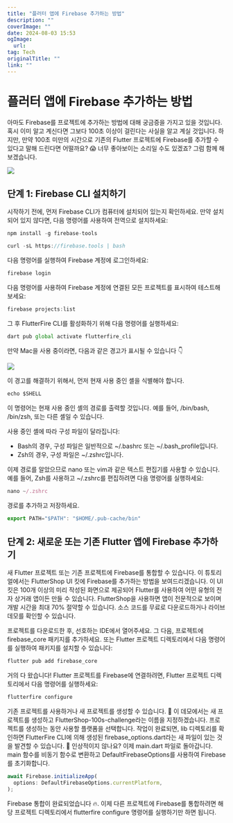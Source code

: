```yaml
---
title: "플러터 앱에 Firebase 추가하는 방법"
description: ""
coverImage: ""
date: 2024-08-03 15:53
ogImage: 
  url: 
tag: Tech
originalTitle: ""
link: ""
---
```




# 플러터 앱에 Firebase 추가하는 방법

아마도 Firebase를 프로젝트에 추가하는 방법에 대해 궁금증을 가지고 있을 것입니다. 혹시 이미 알고 계신다면 그보다 100초 이상이 걸린다는 사실을 알고 계실 것입니다. 하지만, 만약 100초 미만의 시간으로 기존의 Flutter 프로젝트에 Firebase를 추가할 수 있다고 말해 드린다면 어떨까요? 😱 너무 좋아보이는 소리일 수도 있겠죠? 그럼 함께 해보겠습니다.

<img src="/assets/img/Add-Firebase-into-Your-Flutter-App-—-Within-100-Seconds_0.png" />

<div class="content-ad"></div>

## 단계 1: Firebase CLI 설치하기

시작하기 전에, 먼저 Firebase CLI가 컴퓨터에 설치되어 있는지 확인하세요. 만약 설치되어 있지 않다면, 다음 명령어를 사용하여 전역으로 설치하세요:

```js
npm install -g firebase-tools
```

```js
curl -sL https://firebase.tools | bash
```

<div class="content-ad"></div>

다음 명령어를 실행하여 Firebase 계정에 로그인하세요:

```js
firebase login
```

다음 명령어를 사용하여 Firebase 계정에 연결된 모든 프로젝트를 표시하여 테스트해보세요:

<div class="content-ad"></div>

```js
firebase projects:list
```

그 후 FlutterFire CLI를 활성화하기 위해 다음 명령어를 실행하세요:

```js
dart pub global activate flutterfire_cli
```

만약 Mac을 사용 중이라면, 다음과 같은 경고가 표시될 수 있습니다 👇

<img src="/assets/img/Add-Firebase-into-Your-Flutter-App-—-Within-100-Seconds_1.png" />

이 경고를 해결하기 위해서, 먼저 현재 사용 중인 셸을 식별해야 합니다.

<div class="content-ad"></div>

```js
echo $SHELL
```

이 명령어는 현재 사용 중인 셸의 경로를 출력할 것입니다. 예를 들어, /bin/bash, /bin/zsh, 또는 다른 셸일 수 있습니다.

사용 중인 셸에 따라 구성 파일이 달라집니다:

- Bash의 경우, 구성 파일은 일반적으로 ~/.bashrc 또는 ~/.bash_profile입니다.
- Zsh의 경우, 구성 파일은 ~/.zshrc입니다.

<div class="content-ad"></div>

이제 경로를 알았으므로 nano 또는 vim과 같은 텍스트 편집기를 사용할 수 있습니다. 예를 들어, Zsh를 사용하고 ~/.zshrc를 편집하려면 다음 명령어를 실행하세요:

<div class="content-ad"></div>

```js
nano ~/.zshrc
```

경로를 추가하고 저장하세요.

```js
export PATH="$PATH": "$HOME/.pub-cache/bin"
```

<div class="content-ad"></div>

## 단계 2: 새로운 또는 기존 Flutter 앱에 Firebase 추가하기

새 Flutter 프로젝트 또는 기존 프로젝트에 Firebase를 통합할 수 있습니다. 이 튜토리얼에서는 FlutterShop UI 킷에 Firebase를 추가하는 방법을 보여드리겠습니다. 이 UI 킷은 100개 이상의 미리 작성된 화면으로 제공되어 Flutter를 사용하여 어떤 유형의 전자 상거래 앱이든 만들 수 있습니다. FlutterShop을 사용하면 앱이 전문적으로 보이며 개발 시간을 최대 70% 절약할 수 있습니다. 소스 코드를 무료로 다운로드하거나 라이브 데모를 확인할 수 있습니다.

프로젝트를 다운로드한 후, 선호하는 IDE에서 열어주세요. 그 다음, 프로젝트에 firebase_core 패키지를 추가하세요. 또는 Flutter 프로젝트 디렉토리에서 다음 명령어를 실행하여 패키지를 설치할 수 있습니다:

```js
flutter pub add firebase_core
```

거의 다 왔습니다! Flutter 프로젝트를 Firebase에 연결하려면, Flutter 프로젝트 디렉토리에서 다음 명령어를 실행하세요:

```js
flutterfire configure
```

<div class="content-ad"></div>

기존 프로젝트를 사용하거나 새 프로젝트를 생성할 수 있습니다. 🔄 이 데모에서는 새 프로젝트를 생성하고 FlutterShop-100s-challenge라는 이름을 지정하겠습니다. 프로젝트를 생성하는 동안 사용할 플랫폼을 선택합니다. 작업이 완료되면, lib 디렉토리를 확인하면 FlutterFire CLI에 의해 생성된 firebase_options.dart라는 새 파일이 있는 것을 발견할 수 있습니다. 📂 인상적이지 않나요? 이제 main.dart 파일로 돌아갑니다. main 함수를 비동기 함수로 변환하고 DefaultFirebaseOptions를 사용하여 Firebase를 초기화합니다.

```js
await Firebase.initializeApp(
  options: DefaultFirebaseOptions.currentPlatform,
);
```

Firebase 통합이 완료되었습니다 🔥. 이제 다른 프로젝트에 Firebase를 통합하려면 해당 프로젝트 디렉토리에서 flutterfire configure 명령어를 실행하기만 하면 됩니다.
